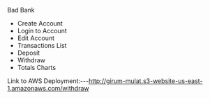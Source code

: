 Bad Bank 

- Create Account
- Login to Account
- Edit Account
- Transactions List
- Deposit
- Withdraw
- Totals Charts

Link to AWS Deployment:---http://girum-mulat.s3-website-us-east-1.amazonaws.com/withdraw
